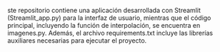 ste repositorio contiene una aplicación desarrollada con Streamlit (Streamlit_app.py) para la interfaz de usuario, mientras que el código principal, incluyendo la función de interpolación, se encuentra en imagenes.py. Además, el archivo requirements.txt incluye las librerías auxiliares necesarias para ejecutar el proyecto.
